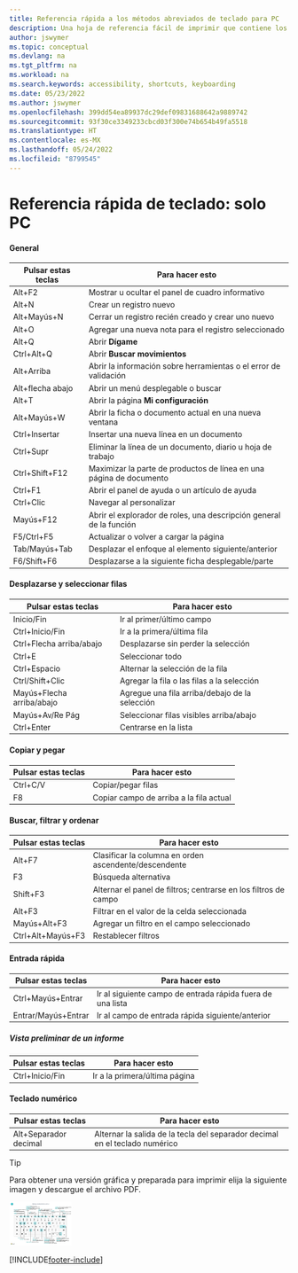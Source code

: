 ```yaml
---
title: Referencia rápida a los métodos abreviados de teclado para PC
description: Una hoja de referencia fácil de imprimir que contiene los métodos abreviados de teclado más populares para usuarios de PC.
author: jswymer
ms.topic: conceptual
ms.devlang: na
ms.tgt_pltfrm: na
ms.workload: na
ms.search.keywords: accessibility, shortcuts, keyboarding
ms.date: 05/23/2022
ms.author: jswymer
ms.openlocfilehash: 399dd54ea89937dc29def09831688642a9889742
ms.sourcegitcommit: 93f30ce3349233cbcd03f300e74b654b49fa5518
ms.translationtype: HT
ms.contentlocale: es-MX
ms.lasthandoff: 05/24/2022
ms.locfileid: "8799545"
---
```

# <a name="keyboard-quick-reference---pc-only"></a>Referencia rápida de teclado: solo PC

#### <a name="general"></a>General

|Pulsar estas teclas|Para hacer esto|  
|-|-|
|Alt+F2|Mostrar u ocultar el panel de cuadro informativo|
|Alt+N|Crear un registro nuevo|
|Alt+Mayús+N|Cerrar un registro recién creado y crear uno nuevo|
|Alt+O|Agregar una nueva nota para el registro seleccionado|
|Alt+Q|Abrir **Dígame**|
|Ctrl+Alt+Q|Abrir **Buscar movimientos**|
|Alt+Arriba|Abrir la información sobre herramientas o el error de validación|
|Alt+flecha abajo|Abrir un menú desplegable o buscar|
|Alt+T|Abrir la página **Mi configuración**|
|Alt+Mayús+W|Abrir la ficha o documento actual en una nueva ventana|
|Ctrl+Insertar|Insertar una nueva línea en un documento|
|Ctrl+Supr|Eliminar la línea de un documento, diario u hoja de trabajo|
|Ctrl+Shift+F12|Maximizar la parte de productos de línea en una página de documento|
|Ctrl+F1|Abrir el panel de ayuda o un artículo de ayuda|
|Ctrl+Clic|Navegar al personalizar|
|Mayús+F12|Abrir el explorador de roles, una descripción general de la función|
|F5/Ctrl+F5|Actualizar o volver a cargar la página|
|Tab/Mayús+Tab|Desplazar el enfoque al elemento siguiente/anterior|
|F6/Shift+F6|Desplazarse a la siguiente ficha desplegable/parte|

#### <a name="navigate--select-rows"></a>Desplazarse y seleccionar filas

|Pulsar estas teclas|Para hacer esto|
|-|-|
|Inicio/Fin|Ir al primer/último campo|
|Ctrl+Inicio/Fin |Ir a la primera/última fila|
|Ctrl+Flecha arriba/abajo|Desplazarse sin perder la selección|
|Ctrl+E |Seleccionar todo|
|Ctrl+Espacio|Alternar la selección de la fila|
|Ctrl/Shift+Clic|Agregar la fila o las filas a la selección|
|Mayús+Flecha arriba/abajo|Agregue una fila arriba/debajo de la selección|
|Mayús+Av/Re Pág|Seleccionar filas visibles arriba/abajo|
|Ctrl+Enter|Centrarse en la lista|

#### <a name="copy--paste"></a>Copiar y pegar

|Pulsar estas teclas|Para hacer esto|
|-|-|
|Ctrl+C/V|Copiar/pegar filas|
|F8|Copiar campo de arriba a la fila actual|

#### <a name="search-filter--sort"></a>Buscar, filtrar y ordenar

|Pulsar estas teclas|Para hacer esto|
|-|-|
|Alt+F7|Clasificar la columna en orden ascendente/descendente|
|F3|Búsqueda alternativa|
|Shift+F3|Alternar el panel de filtros; centrarse en los filtros de campo|
|Alt+F3|Filtrar en el valor de la celda seleccionada|
|Mayús+Alt+F3|Agregar un filtro en el campo seleccionado|
|Ctrl+Alt+Mayús+F3|Restablecer filtros|

#### <a name="quick-entry"></a>Entrada rápida

|Pulsar estas teclas|Para hacer esto|
|-|-|
|Ctrl+Mayús+Entrar|Ir al siguiente campo de entrada rápida fuera de una lista|
|Entrar/Mayús+Entrar|Ir al campo de entrada rápida siguiente/anterior|

##### <a name="report-preview"></a>Vista preliminar de un informe

|Pulsar estas teclas|Para hacer esto|
|-|-|
|Ctrl+Inicio/Fin|Ir a la primera/última página|

#### <a name="numeric-keypad"></a>Teclado numérico

|Pulsar estas teclas|Para hacer esto|  
|-|-|
|Alt+Separador decimal|Alternar la salida de la tecla del separador decimal en el teclado numérico|

> [!TIP]
> Para obtener una versión gráfica y preparada para imprimir elija la siguiente imagen y descargue el archivo PDF.
>
> [![Icono que abre un PDF.](media/keyboard_shortcut_inline.png)](media/keyboard_shortcuts.pdf)


[!INCLUDE[footer-include](includes/footer-banner.md)]